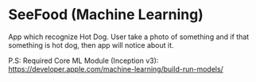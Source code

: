 # SeeFood (Machine Learning)
App which recognize Hot Dog. User take a photo of something and if that something is hot dog, then app will notice about it. 

P.S: Required Core ML Module (Inception v3): https://developer.apple.com/machine-learning/build-run-models/
